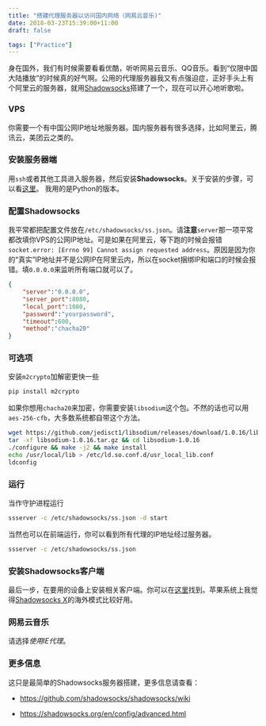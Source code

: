 ```yaml
---
title: "搭建代理服务器以访问国内网络（网易云音乐)"
date: 2018-03-23T15:39:00+11:00
draft: false

tags: ["Practice"]
---
```


身在国外，我们有时候需要看看优酷，听听网易云音乐、QQ音乐。看到“仅限中国大陆播放”的时候真的好气啊。公用的代理服务器我又有点强迫症，正好手头上有个阿里云的服务器，就用[Shadowsocks](https://shadowsocks.org/en/index.html)搭建了一个，现在可以开心地听歌啦。

### VPS
你需要一个有中国公网IP地址地服务器。国内服务器有很多选择，比如阿里云，腾讯云，美团云之类的。

### 安装服务器端
用`ssh`或者其他工具进入服务器，然后安装**Shadowsocks**。关于安装的步骤，可以看[这里](https://shadowsocks.org/en/download/servers.html)。 我用的是Python的版本。

### 配置Shadowsocks
我平常都把配置文件放在`/etc/shadowsocks/ss.json`。请**注意**`server`那一项平常都改填你VPS的公网IP地址。可是如果在阿里云，等下跑的时候会报错`socket.error: [Errno 99] Cannot assign requested address`。原因是因为你的“真实”IP地址并不是公网IP在阿里云内，所以在socket捆绑IP和端口的时候会报错。填`0.0.0.0`来监听所有端口就可以了。

```json
{
	"server":"0.0.0.0",
	"server_port":8080,
	"local_port":1080,
	"password":"yourpassword",
	"timeout":600,
	"method":"chacha20"
}
```

### 可选项
安装`m2crypto`加解密更快一些

```bash
pip install m2crypto
```

如果你想用`chacha20`来加密，你需要安装`libsodium`这个包。不然的话也可以用`aes-256-cfb`，大多数系统都自带这个方法。

```bash
wget https://github.com/jedisct1/libsodium/releases/download/1.0.16/libsodium-1.0.16.tar.gz
tar -xf libsodium-1.0.16.tar.gz && cd libsodium-1.0.16
./configure && make -j2 && make install
echo /usr/local/lib > /etc/ld.so.conf.d/usr_local_lib.conf
ldconfig
```

### 运行
当作守护进程运行

```bash
ssserver -c /etc/shadowsocks/ss.json -d start
```

当然也可以在前端运行，你可以看到所有代理的IP地址经过服务器。

```bash
ssserver -c /etc/shadowsocks/ss.json
```

### 安装Shadowsocks客户端
最后一步，在要用的设备上安装相关客户端。你可以在[这里](https://shadowsocks.org/en/download/clients.html)找到。苹果系统上我觉得[Shadowsocks X](https://github.com/yangfeicheung/Shadowsocks-X)的海外模式比较好用。


### 网易云音乐
请选择*使用IE代理*。

### 更多信息

这只是最简单的Shadowsocks服务器搭建，更多信息请查看：

- https://github.com/shadowsocks/shadowsocks/wiki

- https://shadowsocks.org/en/config/advanced.html

